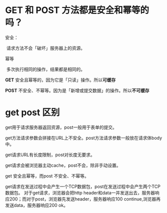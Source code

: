 # GET 和 POST 方法都是安全和幂等的吗？

安全：

​	请求方法不会「破坏」服务器上的资源。

幂等

​	多次执行相同的操作，结果都是相同的。



**GET** 安全且幂等的，因为它是「只读」操作。所以**可缓存**

**POST**  不安全、不幂等。因为是「新增或提交数据」的操作。所以**不可缓存**



# get post 区别

get用于请求服务器返回资源，post一般用于表单的提交。

get方法请求参数会拼接在URL上不安全。post方法请求参数一般放在请求体body中。

get请求URL有长度限制，post对长度无要求。

get请求会被浏览器主动cache，post不会，除非手动设置。

get 安全且幂等，而post 不安全、不幂等。

get请求在发送过程中会产生一个TCP数据包，post在发送过程中会产生两个TCP数据包。 对于get请求，浏览器会把http header和data一并发送出去，服务器响应200；而对于post，浏览器先发送header，服务器响应100 continue,浏览器再发送data，服务器响应200 ok。